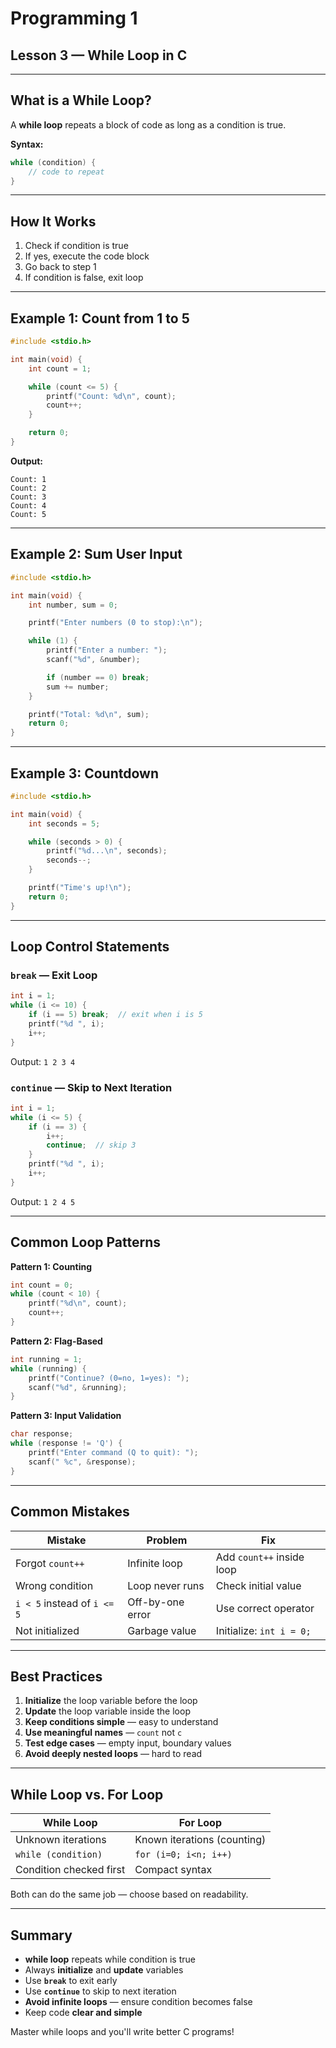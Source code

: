 # Programming 1

## Lesson 3 — While Loop in C

---

## What is a While Loop?

A **while loop** repeats a block of code as long as a condition is true.

**Syntax:**

```c
while (condition) {
    // code to repeat
}
```

---

## How It Works

1. Check if condition is true
2. If yes, execute the code block
3. Go back to step 1
4. If condition is false, exit loop

---

## Example 1: Count from 1 to 5

```c
#include <stdio.h>

int main(void) {
    int count = 1;

    while (count <= 5) {
        printf("Count: %d\n", count);
        count++;
    }

    return 0;
}
```

**Output:**
```
Count: 1
Count: 2
Count: 3
Count: 4
Count: 5
```

---

## Example 2: Sum User Input

```c
#include <stdio.h>

int main(void) {
    int number, sum = 0;

    printf("Enter numbers (0 to stop):\n");

    while (1) {
        printf("Enter a number: ");
        scanf("%d", &number);

        if (number == 0) break;
        sum += number;
    }

    printf("Total: %d\n", sum);
    return 0;
}
```

---

## Example 3: Countdown

```c
#include <stdio.h>

int main(void) {
    int seconds = 5;

    while (seconds > 0) {
        printf("%d...\n", seconds);
        seconds--;
    }

    printf("Time's up!\n");
    return 0;
}
```

---

## Loop Control Statements

### `break` — Exit Loop

```c
int i = 1;
while (i <= 10) {
    if (i == 5) break;  // exit when i is 5
    printf("%d ", i);
    i++;
}
```
Output: `1 2 3 4`

### `continue` — Skip to Next Iteration

```c
int i = 1;
while (i <= 5) {
    if (i == 3) {
        i++;
        continue;  // skip 3
    }
    printf("%d ", i);
    i++;
}
```
Output: `1 2 4 5`

---

## Common Loop Patterns

**Pattern 1: Counting**
```c
int count = 0;
while (count < 10) {
    printf("%d\n", count);
    count++;
}
```

**Pattern 2: Flag-Based**
```c
int running = 1;
while (running) {
    printf("Continue? (0=no, 1=yes): ");
    scanf("%d", &running);
}
```

**Pattern 3: Input Validation**
```c
char response;
while (response != 'Q') {
    printf("Enter command (Q to quit): ");
    scanf(" %c", &response);
}
```

---

## Common Mistakes

| Mistake | Problem | Fix |
|---------|---------|-----|
| Forgot `count++` | Infinite loop | Add `count++` inside loop |
| Wrong condition | Loop never runs | Check initial value |
| `i < 5` instead of `i <= 5` | Off-by-one error | Use correct operator |
| Not initialized | Garbage value | Initialize: `int i = 0;` |

---

## Best Practices

1. **Initialize** the loop variable before the loop
2. **Update** the loop variable inside the loop
3. **Keep conditions simple** — easy to understand
4. **Use meaningful names** — `count` not `c`
5. **Test edge cases** — empty input, boundary values
6. **Avoid deeply nested loops** — hard to read

---

## While Loop vs. For Loop

| While Loop | For Loop |
|-----------|----------|
| Unknown iterations | Known iterations (counting) |
| `while (condition)` | `for (i=0; i<n; i++)` |
| Condition checked first | Compact syntax |

Both can do the same job — choose based on readability.

---

## Summary

- **while loop** repeats while condition is true
- Always **initialize** and **update** variables
- Use **`break`** to exit early
- Use **`continue`** to skip to next iteration
- **Avoid infinite loops** — ensure condition becomes false
- Keep code **clear and simple**

Master while loops and you'll write better C programs!

